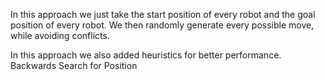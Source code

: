 In this approach we just take the start position of every robot and the goal position of every robot.
We then randomly generate every possible move, while avoiding conflicts.

In this approach we also added heuristics for better performance.
Backwards Search for Position